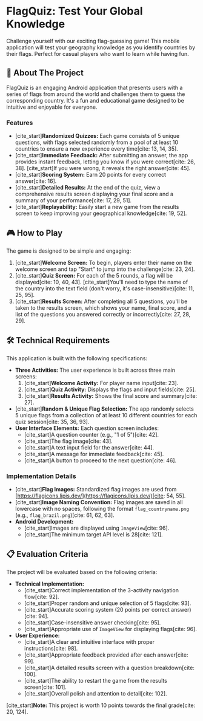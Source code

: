 # FlagQuiz: Test Your Global Knowledge

Challenge yourself with our exciting flag-guessing game! This mobile application will test your geography knowledge as you identify countries by their flags. Perfect for casual players who want to learn while having fun.

## 🚀 About The Project

FlagQuiz is an engaging Android application that presents users with a series of flags from around the world and challenges them to guess the corresponding country. It's a fun and educational game designed to be intuitive and enjoyable for everyone.

### Features

* [cite_start]**Randomized Quizzes:** Each game consists of 5 unique questions, with flags selected randomly from a pool of at least 10 countries to ensure a new experience every time[cite: 13, 14, 35].
* [cite_start]**Immediate Feedback:** After submitting an answer, the app provides instant feedback, letting you know if you were correct[cite: 26, 38]. [cite_start]If you were wrong, it reveals the right answer[cite: 45].
* [cite_start]**Scoring System:** Earn 20 points for every correct answer[cite: 16].
* [cite_start]**Detailed Results:** At the end of the quiz, view a comprehensive results screen displaying your final score and a summary of your performance[cite: 17, 29, 51].
* [cite_start]**Replayability:** Easily start a new game from the results screen to keep improving your geographical knowledge[cite: 19, 52].

## 🎮 How to Play

The game is designed to be simple and engaging:

1.  [cite_start]**Welcome Screen:** To begin, players enter their name on the welcome screen and tap "Start" to jump into the challenge[cite: 23, 24].
2.  [cite_start]**Quiz Screen:** For each of the 5 rounds, a flag will be displayed[cite: 10, 40, 43]. [cite_start]You'll need to type the name of the country into the text field (don't worry, it's case-insensitive)[cite: 11, 25, 95].
3.  [cite_start]**Results Screen:** After completing all 5 questions, you'll be taken to the results screen, which shows your name, final score, and a list of the questions you answered correctly or incorrectly[cite: 27, 28, 29].

## 🛠️ Technical Requirements

This application is built with the following specifications:

* **Three Activities:** The user experience is built across three main screens:
    1.  [cite_start]**Welcome Activity:** For player name input[cite: 23].
    2.  [cite_start]**Quiz Activity:** Displays the flags and input fields[cite: 25].
    3.  [cite_start]**Results Activity:** Shows the final score and summary[cite: 27].
* [cite_start]**Random & Unique Flag Selection:** The app randomly selects 5 unique flags from a collection of at least 10 different countries for each quiz session[cite: 35, 36, 93].
* **User Interface Elements:** Each question screen includes:
    * [cite_start]A question counter (e.g., "1 of 5")[cite: 42].
    * [cite_start]The flag image[cite: 43].
    * [cite_start]A text input field for the answer[cite: 44].
    * [cite_start]A message for immediate feedback[cite: 45].
    * [cite_start]A button to proceed to the next question[cite: 46].

### Implementation Details

* [cite_start]**Flag Images:** Standardized flag images are used from [https://flagicons.lipis.dev/](https://flagicons.lipis.dev/)[cite: 54, 55].
* [cite_start]**Image Naming Convention:** Flag images are saved in all lowercase with no spaces, following the format `flag_countryname.png` (e.g., `flag_brazil.png`)[cite: 61, 62, 63].
* **Android Development:**
    * [cite_start]Images are displayed using `ImageView`[cite: 96].
    * [cite_start]The minimum target API level is 28[cite: 121].

## 📋 Evaluation Criteria

The project will be evaluated based on the following criteria:

* **Technical Implementation:**
    * [cite_start]Correct implementation of the 3-activity navigation flow[cite: 92].
    * [cite_start]Proper random and unique selection of 5 flags[cite: 93].
    * [cite_start]Accurate scoring system (20 points per correct answer)[cite: 94].
    * [cite_start]Case-insensitive answer checking[cite: 95].
    * [cite_start]Appropriate use of `ImageView` for displaying flags[cite: 96].
* **User Experience:**
    * [cite_start]A clear and intuitive interface with proper instructions[cite: 98].
    * [cite_start]Appropriate feedback provided after each answer[cite: 99].
    * [cite_start]A detailed results screen with a question breakdown[cite: 100].
    * [cite_start]The ability to restart the game from the results screen[cite: 101].
    * [cite_start]Overall polish and attention to detail[cite: 102].

[cite_start]**Note:** This project is worth 10 points towards the final grade[cite: 20, 124].
